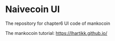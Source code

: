 # Naivecoin UI

The repository for chapter6 UI code of mankocoin

The mankocoin tutorial: https://lhartikk.github.io/
